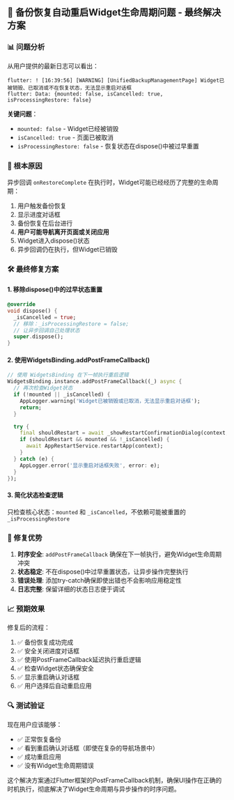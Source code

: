 ## 🎯 备份恢复自动重启Widget生命周期问题 - 最终解决方案

### 📊 问题分析
从用户提供的最新日志可以看出：
```
flutter: ! [16:39:56] [WARNING] [UnifiedBackupManagementPage] Widget已被销毁、已取消或不在恢复状态，无法显示重启对话框
flutter: Data: {mounted: false, isCancelled: true, isProcessingRestore: false}
```

**关键问题**：
- `mounted: false` - Widget已经被销毁
- `isCancelled: true` - 页面已被取消
- `isProcessingRestore: false` - 恢复状态在dispose()中被过早重置

### 🔧 根本原因
异步回调 `onRestoreComplete` 在执行时，Widget可能已经经历了完整的生命周期：
1. 用户触发备份恢复
2. 显示进度对话框
3. 备份恢复在后台进行
4. **用户可能导航离开页面或关闭应用**
5. Widget进入dispose()状态
6. 异步回调仍在执行，但Widget已销毁

### 🛠️ 最终修复方案

#### 1. 移除dispose()中的过早状态重置
```dart
@override
void dispose() {
  _isCancelled = true;
  // 移除：_isProcessingRestore = false; 
  // 让异步回调自己处理状态
  super.dispose();
}
```

#### 2. 使用WidgetsBinding.addPostFrameCallback()
```dart
// 使用 WidgetsBinding 在下一帧执行重启逻辑
WidgetsBinding.instance.addPostFrameCallback((_) async {
  // 再次检查Widget状态
  if (!mounted || _isCancelled) {
    AppLogger.warning('Widget已被销毁或已取消，无法显示重启对话框');
    return;
  }

  try {
    final shouldRestart = await _showRestartConfirmationDialog(context, message);
    if (shouldRestart && mounted && !_isCancelled) {
      await AppRestartService.restartApp(context);
    }
  } catch (e) {
    AppLogger.error('显示重启对话框失败', error: e);
  }
});
```

#### 3. 简化状态检查逻辑
只检查核心状态：`mounted` 和 `_isCancelled`，不依赖可能被重置的 `_isProcessingRestore`

### 🎯 修复优势

1. **时序安全**: `addPostFrameCallback` 确保在下一帧执行，避免Widget生命周期冲突
2. **状态稳定**: 不在dispose()中过早重置状态，让异步操作完整执行
3. **错误处理**: 添加try-catch确保即使出错也不会影响应用稳定性
4. **日志完整**: 保留详细的状态日志便于调试

### 📈 预期效果

修复后的流程：
1. ✅ 备份恢复成功完成
2. ✅ 安全关闭进度对话框
3. ✅ 使用PostFrameCallback延迟执行重启逻辑
4. ✅ 检查Widget状态确保安全
5. ✅ 显示重启确认对话框
6. ✅ 用户选择后自动重启应用

### 🔍 测试验证

现在用户应该能够：
- ✅ 正常恢复备份
- ✅ 看到重启确认对话框（即使在复杂的导航场景中）
- ✅ 成功重启应用
- ✅ 没有Widget生命周期错误

这个解决方案通过Flutter框架的PostFrameCallback机制，确保UI操作在正确的时机执行，彻底解决了Widget生命周期与异步操作的时序问题。